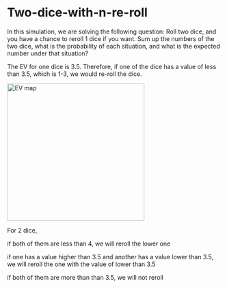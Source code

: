 # Two-dice-with-n-re-roll

In this simulation, we are solving the following question:
Roll two dice, and you have a chance to reroll 1 dice if you want. Sum up the numbers of the two dice, what is the probability of each situation, and what is the expected number under that situation?

The EV for one dice is 3.5.
Therefore, if one of the dice has a value of less than 3.5, which is 1-3, we would re-roll the dice.


<img width="321" alt="EV map" src="https://github.com/andrewchan868/Math-with-monte-carlo/assets/66477660/ab9db236-1352-4284-90d4-243bc38d0f67">

For 2 dice, 

if both of them are less than 4, we will reroll the lower one 

if one has a value higher than 3.5 and another has a value lower than 3.5, we will reroll the one with the value of lower than 3.5

if both of them are more than than 3.5, we will not reroll

